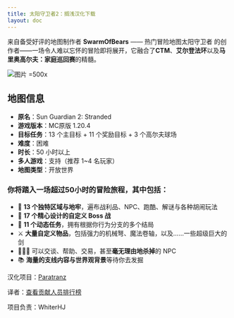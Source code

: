 ```yaml
---
title: 太阳守卫者2：搁浅汉化下载
layout: doc
---
```


来自备受好评的地图制作者 **SwarmOfBears** —— 热门冒险地图太阳守卫者
的创作者——一场令人难以忘怀的冒险即将展开，它融合了**CTM**、**艾尔登法环**以及**马里奥高尔夫：家庭巡回赛**的精髓。

![图片 =500x](/imgs/maps/sun-guardian2.webp)

## 地图信息

- **原名**：Sun Guardian 2: Stranded
- **游戏版本**：MC原版 1.20.4
- **目标任务**：13 个主目标 + 11 个奖励目标 + 3 个高尔夫球场
- **难度**：困难
- **时长**：50 小时以上
- **多人游戏**：支持（推荐 1~4 名玩家）
- **地图类型**：开放世界

<DownloadLinks :methods="[
  { id: 'mapdl', text: '下载地图', icon: '/imgs/svg/curseforge.svg', link: 'https://www.curseforge.com/minecraft/worlds/sun-guardian-2-stranded-ctm-map/files/all' },
  { id: 'lanzou-quark-mapdl', text: '下载汉化', icon: '/imgs/logo/logo_64.png', lanzouLink: 'https://vmhanhuazu.lanzouo.com/s/ssg2', quarkLink: 'https://pan.quark.cn/s/21835eedae08' },
  { id: 'bilibili', text: '宣传片', icon: '/imgs/svg/bilibili.svg', link: 'https://www.bilibili.com/video/BV1kWaGzTEoi/' },
  { id: 'planetminecraft', text: '地图原帖', icon: '/imgs/svg/planetminecraft.svg', link: 'https://www.planetminecraft.com/project/sun-guardian-2-stranded/' },
  { id: 'lazy', text: '懒汉下载', icon: '/imgs/lazydl.png', link: 'https://vmhanhuazu.lanzouo.com/s/ssg2' }
]" />

### 你将踏入一场超过50小时的冒险旅程，其中包括：

- 🏰 **13 个独特区域与地牢**，遍布战利品、NPC、跑酷、解谜与各种胡闹玩法
- 🐉 **17 个精心设计的自定义 Boss 战**
- 📜 **11 个动态任务**，拥有根据你行为分支的多个结局
- ⚔️ **大量自定义物品**，包括强力的机械弩、魔法卷轴，以及……一些超级巨大的剑
- 🧑‍🤝‍🧑 可以交谈、帮助、交易，甚至**毫无理由地杀掉**的 NPC
- 📚 **海量的支线内容与世界观背景**等待你去发掘

汉化项目：[Paratranz](https://paratranz.cn/projects/15705)

译者：[查看贡献人员排行榜](https://paratranz.cn/projects/15705/leaderboard)

项目负责：WhiterHJ

<DocSupport />
